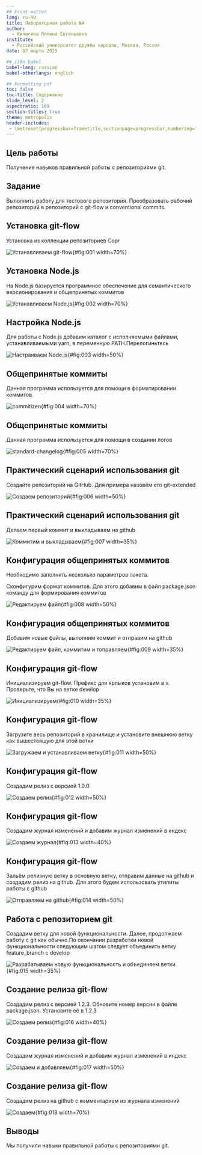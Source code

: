 ```yaml
---
## Front matter
lang: ru-RU
title: Лабораторная работа №4
author:
  - Кичигина Полина Евгеньевна
institute:
  - Российский университет дружбы народов, Москва, Россия
date: 07 марта 2025

## i18n babel
babel-lang: russian
babel-otherlangs: english

## Formatting pdf
toc: false
toc-title: Содержание
slide_level: 2
aspectratio: 169
section-titles: true
theme: metropolis
header-includes:
 - \metroset{progressbar=frametitle,sectionpage=progressbar,numbering=fraction}
---
```


## Цель работы

Получение навыков правильной работы с репозиториями git.

## Задание

Выполнить работу для тестового репозитория.
Преобразовать рабочий репозиторий в репозиторий с git-flow и conventional commits.

## Установка git-flow

Установка из коллекции репозиториев Copr 

![Устанавливаем git-flow](image/1.png){#fig:001 width=70%}

## Установка Node.js

На Node.js базируется программное обеспечение для семантического версионирования и общепринятых коммитов 

![Устанавливаем Node.js](image/2.png){#fig:002 width=70%}

## Настройка Node.js

Для работы с Node.js добавим каталог с исполняемыми файлами, устанавливаемыми yarn, в переменную PATH.Перелогиньтесь 

![Настраиваем Node.js](image/3.png){#fig:003 width=50%}

## Общепринятые коммиты

Данная программа используется для помощи в форматировании коммитов 

![commitizen](image/4.png){#fig:004 width=70%}

## Общепринятые коммиты

Данная программа используется для помощи в создании логов 

![standard-changelog](image/5.png){#fig:005 width=70%}

## Практический сценарий использования git

Создайте репозиторий на GitHub. Для примера назовём его git-extended 

![Создаем репозиторий](image/6.png){#fig:006 width=50%}

## Практический сценарий использования git

Делаем первый коммит и выкладываем на github 

![Коммитим и выкладываем](image/7.png){#fig:007 width=35%}

## Конфигурация общепринятых коммитов

Необходимо заполнить несколько параметров пакета.

Сконфигурим формат коммитов. Для этого добавим в файл package.json команду для формирования коммитов 

![Редактируем файл](image/8.png){#fig:008 width=50%}

## Конфигурация общепринятых коммитов

Добавим новые файлы, выполним коммит и отправим на github 

![Редактируем файл, коммитим и топравляем](image/9.png){#fig:009 width=35%}

## Конфигурация git-flow

Инициализируем git-flow. Префикс для ярлыков установим в v. Проверьте, что Вы на ветке develop

![Инициализируем](image/10.png){#fig:010 width=35%}

## Конфигурация git-flow

Загрузите весь репозиторий в хранилище и установите внешнюю ветку как вышестоящую для этой ветки

![Загружаем и устанавливаем ветку](image/11.png){#fig:011 width=50%}

## Конфигурация git-flow

Создадим релиз с версией 1.0.0

![Создаем релиз](image/12.png){#fig:012 width=50%}

## Конфигурация git-flow

Создадим журнал изменений и добавим журнал изменений в индекс

![Создаем журнал](image/13.png){#fig:013 width=40%}

## Конфигурация git-flow

Зальём релизную ветку в основную ветку, отправим данные на github и создадим релиз на github. Для этого будем использовать утилиты работы с github 

![Отправляем на github](image/14.png){#fig:014 width=50%}

## Работа с репозиторием git

Создадим ветку для новой функциональности. Далее, продолжаем работу c git как обычно.По окончании разработки новой функциональности следующим шагом следует объединить ветку feature_branch c develop 

![Разрабатываем новую функциональность и объединяем ветки](image/15.png){#fig:015 width=35%}

## Создание релиза git-flow

Создадим релиз с версией 1.2.3. Обновите номер версии в файле package.json. Установите её в 1.2.3 

![Создаем релиз](image/16.png){#fig:016 width=40%}

## Создание релиза git-flow

Создадим журнал изменений и добавим журнал изменений в индекс 

![Создаем и добавляем](image/17.png){#fig:017 width=50%}

## Создание релиза git-flow

Создадим релиз на github с комментарием из журнала изменений 

![Создаем](image/18.png){#fig:018 width=70%}

## Выводы

Мы получили навыки правильной работы с репозиториями git.

